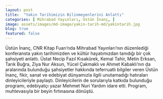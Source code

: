 ```yaml
---
layout: post
title:  "Yakın Tarihimizin Bilinmeyenlerini Anlattı"
categories: [ Mihrabad Yayınları, Üstün İnanç, ]
image: assets/images/md-image/yakin-tarih-md/yakintarih.jpg 
blog: true
featured: false
---
```


Üstün İnanç, CNR Kitap Fuarı’nda Mihrabad Yayınları’nın düzenlediği konferansta yakın tarihimizden ve kültür hayatımızdan tanıdığı bir çok şahsiyeti anlattı. Üstat Necip Fazıl Kısakürek, Kemal Tahir, Metin Erksan, Tarık Buğra, Ziya Nur Aksun, Yücel Çakmaklı ve Ahmet Kabaklı’nın da aralarında bulunduğu şahsiyetler hakkında teferruatlı bilgiler veren Üstün İnanç, fikir, sanat ve edebiyat dünyamızla ilgili unutamadığı hatıraları dinleyicileriyle paylaştı. Dinleyicilerin de sorularıyla katkıda bulunduğu programı, edebiyatçı yazar Mehmet Nuri Yardım idare etti. Program, muhtevasıyla bir beyin fırtınasına dönüştü.